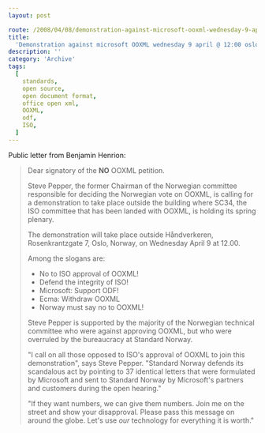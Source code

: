 ```yaml
---
layout: post

route: /2008/04/08/demonstration-against-microsoft-ooxml-wednesday-9-april-1200-oslo-norway
title:
  'Demonstration against microsoft OOXML wednesday 9 april @ 12:00 oslo, norway'
description: ''
category: 'Archive'
tags:
  [
    standards,
    open source,
    open document format,
    office open xml,
    OOXML,
    odf,
    ISO,
  ]
---
```


Public letter from Benjamin Henrion:

> Dear signatory of the **NO** OOXML petition.
> 
> Steve Pepper, the former Chairman of the Norwegian committee responsible
> for deciding the Norwegian vote on OOXML, is calling for a demonstration
> to take place outside the building where SC34, the ISO committee that
> has been landed with OOXML, is holding its spring plenary.
> 
> The demonstration will take place outside Håndverkeren, Rosenkrantzgate
> 7, Oslo, Norway, on Wednesday April 9 at 12.00.
> 
> Among the slogans are:
> 
> * No to ISO approval of OOXML!
> * Defend the integrity of ISO!
> * Microsoft: Support ODF!
> * Ecma: Withdraw OOXML
> * Norway must say no to OOXML!
> 
> 
> Steve Pepper is supported by the majority of the Norwegian technical
> committee who were against approving OOXML, but who were overruled by
> the bureaucracy at Standard Norway.
> 
> "I call on all those opposed to ISO's approval of OOXML to join this
> demonstration", says Steve Pepper. "Standard Norway defends its
> scandalous act by pointing to 37 identical letters that were formulated
> by Microsoft and sent to Standard Norway by Microsoft's partners and
> customers during the open hearing."
> 
> "If they want numbers, we can give them numbers. Join me on the street
> and show your disapproval. Please pass this message on around the globe.
> Let's use _our_ technology for everything it is worth."

